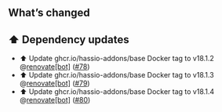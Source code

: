 ## What’s changed

## ⬆️ Dependency updates

- ⬆️ Update ghcr.io/hassio-addons/base Docker tag to v18.1.2 @[renovate[bot]](https://github.com/apps/renovate) ([#78](https://github.com/hassio-addons/addon-radarr/pull/78))
- ⬆️ Update ghcr.io/hassio-addons/base Docker tag to v18.1.3 @[renovate[bot]](https://github.com/apps/renovate) ([#79](https://github.com/hassio-addons/addon-radarr/pull/79))
- ⬆️ Update ghcr.io/hassio-addons/base Docker tag to v18.1.4 @[renovate[bot]](https://github.com/apps/renovate) ([#80](https://github.com/hassio-addons/addon-radarr/pull/80))

